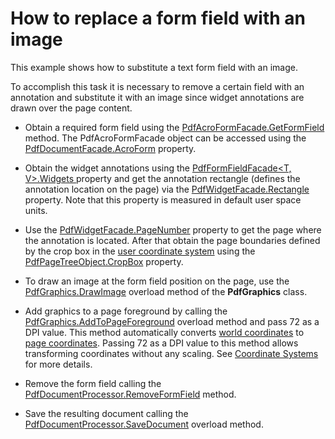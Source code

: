# How to replace a form field with an image

This example shows how to substitute a text form field with an image.

To accomplish this task it is necessary to remove a certain field with an annotation and substitute it with an image since widget annotations are drawn over the page content.

-	Obtain a required form field using the <a href="https://docs.devexpress.com/OfficeFileAPI/DevExpress.Pdf.PdfAcroFormFacade.GetFormField(System.String)">PdfAcroFormFacade.GetFormField</a> method. The PdfAcroFormFacade object can be accessed using the <a href="https://docs.devexpress.com/OfficeFileAPI/DevExpress.Pdf.PdfDocumentFacade.AcroForm"> PdfDocumentFacade.AcroForm</a> property.

-	Obtain the widget annotations using the <a href="https://docs.devexpress.com/OfficeFileAPI/DevExpress.Pdf.PdfFormFieldFacade-2.Widgets"> PdfFormFieldFacade<T, V>.Widgets </a> property and get the annotation rectangle (defines the annotation location on the page) via the <a href="https://docs.devexpress.com/OfficeFileAPI/DevExpress.Pdf.PdfWidgetFacade.Rectangle">PdfWidgetFacade.Rectangle</a> property. Note that this property is measured in default user space units. 

-	Use the <a href="https://docs.devexpress.com/OfficeFileAPI/DevExpress.Pdf.PdfWidgetFacade.PageNumber">PdfWidgetFacade.PageNumber</a> property to get the page where the annotation is located. After that obtain the page boundaries defined by the crop box in the <a href="https://documentation.devexpress.com/OfficeFileAPI/120032/PDF-Document-API/Coordinate-Systems#User">user coordinate system</a> using the <a href="https://documentation.devexpress.com/CoreLibraries/DevExpress.Pdf.PdfPageTreeObject.CropBox.property">PdfPageTreeObject.CropBox</a> property. 
-	To draw an image at the form field position on the page, use the <a href="https://documentation.devexpress.com/CoreLibraries/DevExpress.Pdf.PdfGraphics.DrawImage.method(RvMF4Q)">PdfGraphics.DrawImage</a>  overload method of the **PdfGraphics** class.

-	Add graphics to a page foreground by calling the <a href="https://documentation.devexpress.com/CoreLibraries/DevExpress.Pdf.PdfGraphics.AddToPageForeground.overloads">PdfGraphics.AddToPageForeground</a> overload method and pass 72 as a DPI value. This method automatically converts <a href="https://documentation.devexpress.com/OfficeFileAPI/120032/PDF-Document-API/Coordinate-Systems#World">world coordinates</a> to <a href="https://documentation.devexpress.com/OfficeFileAPI/120032/PDF-Document-API/Coordinate-Systems#Page">page coordinates</a>. Passing 72 as a DPI value to this method allows transforming coordinates without any scaling. See <a href="https://documentation.devexpress.com/OfficeFileAPI/120032/PDF-Document-API/Coordinate-Systems">Coordinate Systems</a> for more details. 
-	Remove the form field calling the <a href="https://documentation.devexpress.com/OfficeFileAPI/DevExpress.Pdf.PdfDocumentProcessor.RemoveFormField.method">PdfDocumentProcessor.RemoveFormField</a> method. 
-	Save the resulting document calling the <a href="https://documentation.devexpress.com/OfficeFileAPI/DevExpress.Pdf.PdfDocumentProcessor.SaveDocument.overloads">PdfDocumentProcessor.SaveDocument</a> overload method. 

<br/>


